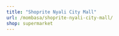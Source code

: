 ```yaml
---
title: "Shoprite Nyali City Mall"
url: /mombasa/shoprite-nyali-city-mall/
shop: supermarket
---
```

